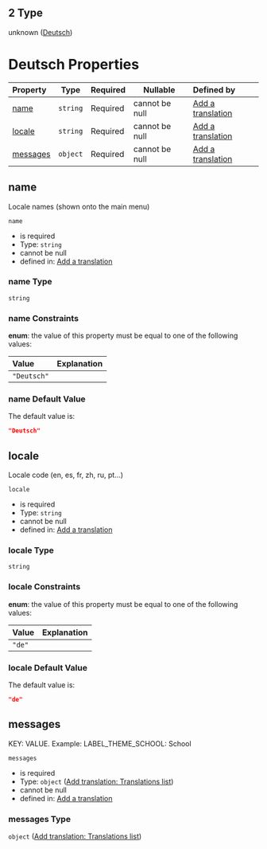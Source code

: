## 2 Type

unknown ([Deutsch](add-translation-anyof-deutsch.md))

# Deutsch Properties

| Property              | Type     | Required | Nullable       | Defined by                                                                                                                                             |
| :-------------------- | -------- | -------- | -------------- | :----------------------------------------------------------------------------------------------------------------------------------------------------- |
| [name](#name)         | `string` | Required | cannot be null | [Add a translation](add-translation-anyof-deutsch-properties-name.md "add-translation.json#/anyOf/2/properties/name")                                  |
| [locale](#locale)     | `string` | Required | cannot be null | [Add a translation](add-translation-anyof-deutsch-properties-locale.md "add-translation.json#/anyOf/2/properties/locale")                              |
| [messages](#messages) | `object` | Required | cannot be null | [Add a translation](add-translation-anyof-deutsch-properties-add-translation-translations-list.md "add-translation.json#/anyOf/2/properties/messages") |

## name

Locale names (shown onto the main menu)


`name`

-   is required
-   Type: `string`
-   cannot be null
-   defined in: [Add a translation](add-translation-anyof-deutsch-properties-name.md "add-translation.json#/anyOf/2/properties/name")

### name Type

`string`

### name Constraints

**enum**: the value of this property must be equal to one of the following values:

| Value       | Explanation |
| :---------- | ----------- |
| `"Deutsch"` |             |

### name Default Value

The default value is:

```json
"Deutsch"
```

## locale

Locale code (en, es, fr, zh, ru, pt...)


`locale`

-   is required
-   Type: `string`
-   cannot be null
-   defined in: [Add a translation](add-translation-anyof-deutsch-properties-locale.md "add-translation.json#/anyOf/2/properties/locale")

### locale Type

`string`

### locale Constraints

**enum**: the value of this property must be equal to one of the following values:

| Value  | Explanation |
| :----- | ----------- |
| `"de"` |             |

### locale Default Value

The default value is:

```json
"de"
```

## messages

KEY: VALUE. Example: LABEL_THEME_SCHOOL: School


`messages`

-   is required
-   Type: `object` ([Add translation: Translations list](add-translation-anyof-deutsch-properties-add-translation-translations-list.md))
-   cannot be null
-   defined in: [Add a translation](add-translation-anyof-deutsch-properties-add-translation-translations-list.md "add-translation.json#/anyOf/2/properties/messages")

### messages Type

`object` ([Add translation: Translations list](add-translation-anyof-deutsch-properties-add-translation-translations-list.md))
